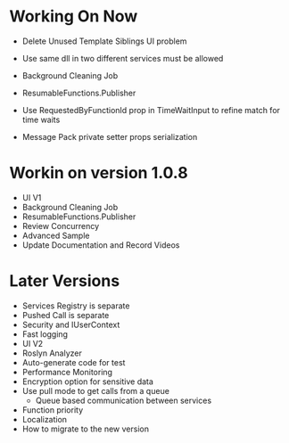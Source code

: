 ﻿# Working On Now
* Delete Unused Template Siblings UI problem
* Use same dll in two different services must be allowed
* Background Cleaning Job
* ResumableFunctions.Publisher

* Use RequestedByFunctionId prop in TimeWaitInput to refine match for time waits
* Message Pack private setter props serialization

# Workin on version 1.0.8
* UI V1
* Background Cleaning Job
* ResumableFunctions.Publisher
* Review Concurrency
* Advanced Sample
* Update Documentation and Record Videos


# Later Versions
* Services Registry is separate
* Pushed Call is separate
* Security and IUserContext
* Fast logging
* UI V2
* Roslyn Analyzer
* Auto-generate code for test
* Performance Monitoring
* Encryption option for sensitive data
* Use pull mode to get calls from a queue
	* Queue based communication between services
* Function priority
* Localization
* How to migrate to the new version